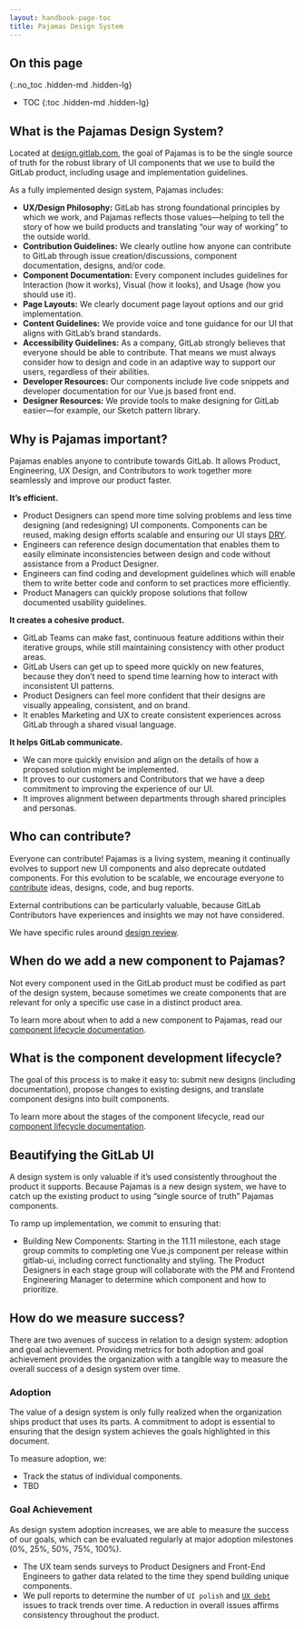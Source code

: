 ```yaml
---
layout: handbook-page-toc
title: Pajamas Design System
---
```


## On this page
{:.no_toc .hidden-md .hidden-lg}

- TOC
{:toc .hidden-md .hidden-lg}

## What is the Pajamas Design System?

Located at [design.gitlab.com](https://design.gitlab.com/), the goal of Pajamas 
is to be the single source of truth for the robust library of UI components that 
we use to build the GitLab product, including usage and implementation guidelines.

As a fully implemented design system, Pajamas includes:

- **UX/Design Philosophy:** GitLab has strong foundational principles by which 
we work, and Pajamas reflects those values&mdash;helping to tell the story of 
how we build products and translating “our way of working” to the outside world.
- **Contribution Guidelines:** We clearly outline how anyone can contribute to 
GitLab through issue creation/discussions, component documentation, designs, 
and/or code.
- **Component Documentation:** Every component includes guidelines for Interaction 
(how it works), Visual (how it looks), and Usage (how you should use it).
- **Page Layouts:** We clearly document page layout options and our grid implementation.
- **Content Guidelines:** We provide voice and tone guidance for our UI that 
aligns with GitLab’s brand standards.
- **Accessibility Guidelines:** As a company, GitLab strongly believes that 
everyone should be able to contribute. That means we must always consider how to 
design and code in an adaptive way to support our users, regardless of their abilities.
- **Developer Resources:** Our components include live code snippets and developer 
documentation for our Vue.js based front end.
- **Designer Resources:** We provide tools to make designing for GitLab easier&mdash;for 
example, our Sketch pattern library.

## Why is Pajamas important?

Pajamas enables anyone to contribute towards GitLab. It allows Product, Engineering, 
UX Design, and Contributors to work together more seamlessly and improve our product faster.

**It’s efficient.**
- Product Designers can spend more time solving problems and less time designing 
(and redesigning) UI components. Components can be reused, making design efforts 
scalable and ensuring our UI stays [DRY](https://deviq.com/don-t-repeat-yourself/).
- Engineers can reference design documentation that enables them to easily eliminate 
inconsistencies between design and code without assistance from a Product Designer.
- Engineers can find coding and development guidelines which will enable them to 
write better code and conform to set practices more efficiently.
- Product Managers can quickly propose solutions that follow documented usability 
guidelines.

**It creates a cohesive product.**
- GitLab Teams can make fast, continuous feature additions within their iterative 
groups, while still maintaining consistency with other product areas.
- GitLab Users can get up to speed more quickly on new features, because they 
don’t need to spend time learning how to interact with inconsistent UI patterns.
- Product Designers can feel more confident that their designs are visually 
appealing, consistent, and on brand.
- It enables Marketing and UX to create consistent experiences across GitLab 
through a shared visual language.

**It helps GitLab communicate.**
- We can more quickly envision and align on the details of how a proposed solution 
might be implemented.
- It proves to our customers and Contributors that we have a deep commitment to 
improving the experience of our UI.
- It improves alignment between departments through shared principles and personas.

## Who can contribute?

Everyone can contribute! Pajamas is a living system, meaning it continually evolves 
to support new UI components and also deprecate outdated components. For this 
evolution to be scalable, we encourage everyone to [contribute](https://design.gitlab.com/contribute/get-started) 
ideas, designs, code, and bug reports.

External contributions can be particularly valuable, because GitLab Contributors 
have experiences and insights we may not have considered.

We have specific rules around [design review](/handbook/engineering/ux/pajamas-design-system/design-review/).

## When do we add a new component to Pajamas?

Not every component used in the GitLab product must be codified as part of the 
design system, because sometimes we create components that are relevant for only 
a specific use case in a distinct product area.

To learn more about when to add a new component to Pajamas, read our [component 
lifecycle documentation](https://gitlab.com/gitlab-org/gitlab-services/design.gitlab.com/blob/master/doc/component-lifecycle.md#determining-whether-a-component-should-be-included-in-pajamas).

## What is the component development lifecycle?

The goal of this process is to make it easy to: submit new designs (including 
documentation), propose changes to existing designs, and translate component 
designs into built components.

To learn more about the stages of the component lifecycle, read our [component 
lifecycle documentation](https://gitlab.com/gitlab-org/gitlab-services/design.gitlab.com/blob/master/doc/component-lifecycle.md).

## Beautifying the GitLab UI

A design system is only valuable if it’s used consistently throughout the product 
it supports. Because Pajamas is a new design system, we have to catch up the 
existing product to using “single source of truth” Pajamas components.

To ramp up implementation, we commit to ensuring that:

- Building New Components: Starting in the 11.11 milestone, each stage group 
commits to completing one Vue.js component per release within gitlab-ui, including 
correct functionality and styling. The Product Designers in each stage group 
will collaborate with the PM and Frontend Engineering Manager to determine 
which component and how to prioritize.

## How do we measure success?

There are two avenues of success in relation to a design system: adoption and 
goal achievement. Providing metrics for both adoption and goal achievement provides 
the organization with a tangible way to measure the overall success of a design 
system over time.

### Adoption

The value of a design system is only fully realized when the organization ships 
product that uses its parts. A commitment to adopt is essential to ensuring that 
the design system achieves the goals highlighted in this document.

To measure adoption, we:

- Track the status of individual components.
- TBD

### Goal Achievement

As design system adoption increases, we are able to measure the success of our 
goals, which can be evaluated regularly at major adoption milestones (0%, 25%, 
50%, 75%, 100%).

- The UX team sends surveys to Product Designers and Front-End Engineers to gather 
data related to the time they spend building unique components.
- We pull reports to determine the number of `UI polish` and 
[`UX debt`](https://docs.gitlab.com/ee/development/contributing/issue_workflow.html#technical-and-ux-debt) 
issues to track trends over time. A reduction in overall issues affirms consistency 
throughout the product.
